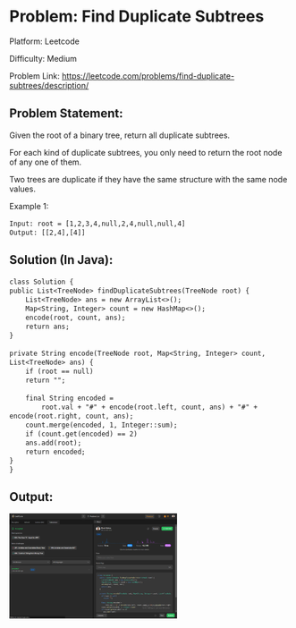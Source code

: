 # Problem: Find Duplicate Subtrees

Platform: Leetcode

Difficulty: Medium

Problem Link: https://leetcode.com/problems/find-duplicate-subtrees/description/

## Problem Statement:

Given the root of a binary tree, return all duplicate subtrees.

For each kind of duplicate subtrees, you only need to return the root node of any one of them.

Two trees are duplicate if they have the same structure with the same node values.

Example 1:

    Input: root = [1,2,3,4,null,2,4,null,null,4]
    Output: [[2,4],[4]]

## Solution (In Java):

    class Solution {
    public List<TreeNode> findDuplicateSubtrees(TreeNode root) {
        List<TreeNode> ans = new ArrayList<>();
        Map<String, Integer> count = new HashMap<>();
        encode(root, count, ans);
        return ans;
    }

    private String encode(TreeNode root, Map<String, Integer> count, List<TreeNode> ans) {
        if (root == null)
        return "";

        final String encoded =
            root.val + "#" + encode(root.left, count, ans) + "#" + encode(root.right, count, ans);
        count.merge(encoded, 1, Integer::sum);
        if (count.get(encoded) == 2)
        ans.add(root);
        return encoded;
    }
    }

## Output:
<img
  src="Output.png"
  alt="Alt text"
  title="Optional title"
  style="display: inline-block; margin: 0 auto; max-width: 300px">









